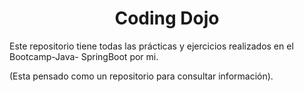 <h1 align="center"> Coding Dojo</h1>

<p align"center">Este repositorio tiene todas las prácticas y ejercicios realizados en el Bootcamp-Java- SpringBoot por mi.</p>
<p align"center">(Esta pensado como un repositorio para consultar información).</p>
